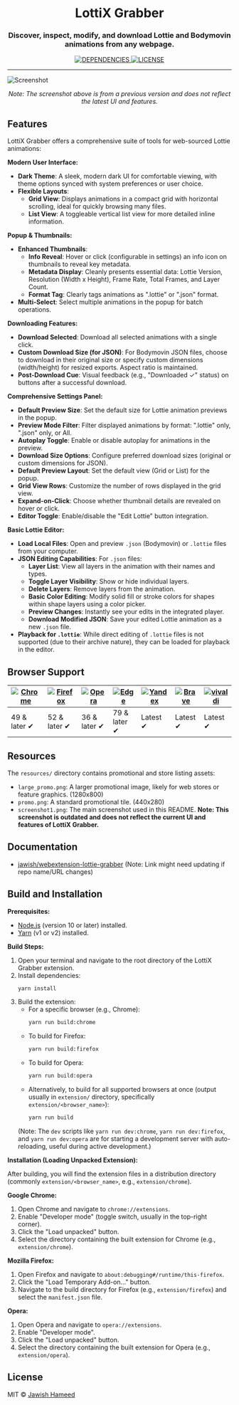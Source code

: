 <h1 align="center">LottiX Grabber</h1>
<h3 align="center">Discover, inspect, modify, and download Lottie and Bodymovin animations from any webpage.</h3>
<div align="center">
  <!-- Note: Update badges if their URLs/content change due to project name or repo changes -->
  <a href="https://david-dm.org/jawish/webextension-lottie-grabber">
    <img src="https://img.shields.io/david/jawish/webextension-lottie-grabber.svg?colorB=orange" alt="DEPENDENCIES" />
  </a>
  <a href="https://github.com/jawish/webextension-lottie-grabber/blob/master/LICENSE">
    <img src="https://img.shields.io/github/license/jawish/webextension-lottie-grabber.svg" alt="LICENSE" />
  </a>
</div>
<hr />

![Screenshot](resources/screenshot1.png?raw=true)
<p align="center"><em>Note: The screenshot above is from a previous version and does not reflect the latest UI and features.</em></p>

## Features

LottiX Grabber offers a comprehensive suite of tools for web-sourced Lottie animations:

**Modern User Interface:**
- **Dark Theme**: A sleek, modern dark UI for comfortable viewing, with theme options synced with system preferences or user choice.
- **Flexible Layouts**:
    - **Grid View**: Displays animations in a compact grid with horizontal scrolling, ideal for quickly browsing many files.
    - **List View**: A toggleable vertical list view for more detailed inline information.

**Popup & Thumbnails:**
- **Enhanced Thumbnails**:
    - **Info Reveal**: Hover or click (configurable in settings) an info icon on thumbnails to reveal key metadata.
    - **Metadata Display**: Cleanly presents essential data: Lottie Version, Resolution (Width x Height), Frame Rate, Total Frames, and Layer Count.
    - **Format Tag**: Clearly tags animations as ".lottie" or ".json" format.
- **Multi-Select**: Select multiple animations in the popup for batch operations.

**Downloading Features:**
- **Download Selected**: Download all selected animations with a single click.
- **Custom Download Size (for JSON)**: For Bodymovin JSON files, choose to download in their original size or specify custom dimensions (width/height) for resized exports. Aspect ratio is maintained.
- **Post-Download Cue**: Visual feedback (e.g., "Downloaded ✓" status) on buttons after a successful download.

**Comprehensive Settings Panel:**
- **Default Preview Size**: Set the default size for Lottie animation previews in the popup.
- **Preview Mode Filter**: Filter displayed animations by format: ".lottie" only, ".json" only, or All.
- **Autoplay Toggle**: Enable or disable autoplay for animations in the preview.
- **Download Size Options**: Configure preferred download sizes (original or custom dimensions for JSON).
- **Default Preview Layout**: Set the default view (Grid or List) for the popup.
- **Grid View Rows**: Customize the number of rows displayed in the grid view.
- **Expand-on-Click**: Choose whether thumbnail details are revealed on hover or click.
- **Editor Toggle**: Enable/disable the "Edit Lottie" button integration.

**Basic Lottie Editor:**
- **Load Local Files**: Open and preview `.json` (Bodymovin) or `.lottie` files from your computer.
- **JSON Editing Capabilities**: For `.json` files:
    - **Layer List**: View all layers in the animation with their names and types.
    - **Toggle Layer Visibility**: Show or hide individual layers.
    - **Delete Layers**: Remove layers from the animation.
    - **Basic Color Editing**: Modify solid fill or stroke colors for shapes within shape layers using a color picker.
    - **Preview Changes**: Instantly see your edits in the integrated player.
    - **Download Modified JSON**: Save your edited Lottie animation as a new `.json` file.
- **Playback for `.lottie`**: While direct editing of `.lottie` files is not supported (due to their archive nature), they can be loaded for playback in the editor.

## Browser Support

| [![Chrome](https://raw.github.com/alrra/browser-logos/master/src/chrome/chrome_48x48.png)](/) | [![Firefox](https://raw.github.com/alrra/browser-logos/master/src/firefox/firefox_48x48.png)](/) | [![Opera](https://raw.github.com/alrra/browser-logos/master/src/opera/opera_48x48.png)](/) | [![Edge](https://raw.github.com/alrra/browser-logos/master/src/edge/edge_48x48.png)](/) | [![Yandex](https://raw.github.com/alrra/browser-logos/master/src/yandex/yandex_48x48.png)](/) | [![Brave](https://raw.github.com/alrra/browser-logos/master/src/brave/brave_48x48.png)](/) | [![vivaldi](https://raw.github.com/alrra/browser-logos/master/src/vivaldi/vivaldi_48x48.png)](/) |
--------------------------------------------------------------------------------------------------------------------------------------------------------------------------- | --------------------------------------------------------------------------------------------------------------------------------------------- | ------------------------------------------------------------------------------------------------------------------------ | --------------------------------------------------------------------------------------------------------------------------------------------------------------------------- | ------------------------------------------------------------------------------------------------------------------------------------------------------------------------ | ------------------------------------------------------------------------------------------------------------------------------------------------------------------------------ |------------------------------------------------------------------------------------------------------------------------------------------------------------------------------ |
| 49 & later ✔ | 52 & later ✔ | 36 & later ✔ | 79 & later ✔ | Latest ✔ | Latest ✔ | Latest ✔

## Resources

The `resources/` directory contains promotional and store listing assets:
- `large_promo.png`: A larger promotional image, likely for web stores or feature graphics. (1280x800)
- `promo.png`: A standard promotional tile. (440x280)
- `screenshot1.png`: The main screenshot used in this README. **Note: This screenshot is outdated and does not reflect the current UI and features of LottiX Grabber.**

## Documentation

- [jawish/webextension-lottie-grabber](https://github.com/jawish/webextension-lottie-grabber) (Note: Link might need updating if repo name/URL changes)

## Build and Installation

**Prerequisites:**
- [Node.js](https://nodejs.org) (version 10 or later) installed.
- [Yarn](https://yarnpkg.com) (v1 or v2) installed.

**Build Steps:**
1. Open your terminal and navigate to the root directory of the LottiX Grabber extension.
2. Install dependencies:
   ```bash
   yarn install
   ```
3. Build the extension:
   - For a specific browser (e.g., Chrome):
     ```bash
     yarn run build:chrome
     ```
   - To build for Firefox:
     ```bash
     yarn run build:firefox
     ```
   - To build for Opera:
     ```bash
     yarn run build:opera
     ```
   - Alternatively, to build for all supported browsers at once (output usually in `extension/` directory, specifically `extension/<browser_name>`):
     ```bash
     yarn run build
     ```
   (Note: The `dev` scripts like `yarn run dev:chrome`, `yarn run dev:firefox`, and `yarn run dev:opera` are for starting a development server with auto-reloading, useful during active development.)

**Installation (Loading Unpacked Extension):**

After building, you will find the extension files in a distribution directory (commonly `extension/<browser_name>`, e.g., `extension/chrome`).

**Google Chrome:**
1. Open Chrome and navigate to `chrome://extensions`.
2. Enable "Developer mode" (toggle switch, usually in the top-right corner).
3. Click the "Load unpacked" button.
4. Select the directory containing the built extension for Chrome (e.g., `extension/chrome`).

**Mozilla Firefox:**
1. Open Firefox and navigate to `about:debugging#/runtime/this-firefox`.
2. Click the "Load Temporary Add-on..." button.
3. Navigate to the build directory for Firefox (e.g., `extension/firefox`) and select the `manifest.json` file.

**Opera:**
1. Open Opera and navigate to `opera://extensions`.
2. Enable "Developer mode".
3. Click the "Load unpacked" button.
4. Select the directory containing the built extension for Opera (e.g., `extension/opera`).

## License

MIT © [Jawish Hameed](http://jawish.org)
